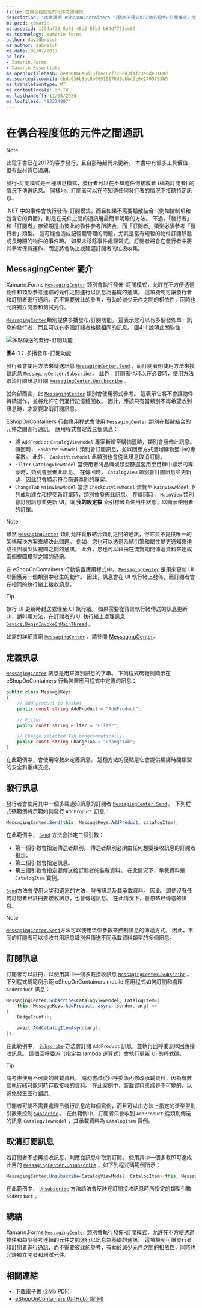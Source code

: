 ```yaml
---
title: 在偶合程度低的元件之間通訊
description: '本章說明 eShopOnContainers 行動應用程式如何執行發佈-訂閱模式，允許在不方便透過物件和類型參考連結的元件之間進行以訊息為基礎的通訊 '
ms.prod: xamarin
ms.assetid: 1194af33-8a91-48d2-88b5-b84d77f2ce69
ms.technology: xamarin-forms
author: davidbritch
ms.author: dabritch
ms.date: 08/07/2017
no-loc:
- Xamarin.Forms
- Xamarin.Essentials
ms.openlocfilehash: be8b0866a6d16fdec62f7c6cd3f4fc3e6de3168d
ms.sourcegitcommit: ebdc016b3ec0b06915170d0cbbd9e0e2469763b9
ms.translationtype: MT
ms.contentlocale: zh-TW
ms.lasthandoff: 11/05/2020
ms.locfileid: "93374897"
---
```

# <a name="communicating-between-loosely-coupled-components"></a>在偶合程度低的元件之間通訊

> [!NOTE]
> 此電子書已在2017的春季發行，且自那時起尚未更新。 本書中有很多工具價值，但有些材質已過期。

發行-訂閱模式是一種訊息模式，發行者可以在不知道任何接收者 (稱為訂閱者) 的情況下傳送訊息。 同樣地，訂閱者可以在不知道任何發行者的情況下接聽特定訊息。

.NET 中的事件會執行發佈-訂閱模式，而且如果不需要鬆散結合（例如控制項和包含它的頁面），則是在元件之間的通訊層最簡單明瞭的方法。 不過，「發行者」和「訂閱者」存留期是由彼此的物件參考所結合，而「訂閱者」類型必須參考「發行者」類型。 這可能會造成記憶體管理的問題，尤其是當有短暫的物件訂閱靜態或長時間的物件的事件時。 如果未移除事件處理常式，訂閱者將會在發行者中將其參考保持運作，而這將會防止或延遲訂閱者的垃圾收集。

## <a name="introduction-to-messagingcenter"></a>MessagingCenter 簡介

Xamarin.Forms [`MessagingCenter`](xref:Xamarin.Forms.MessagingCenter) 類別會執行發佈-訂閱模式，允許在不方便透過物件和類型參考連結的元件之間進行以訊息為基礎的通訊。 這項機制可讓發行者和訂閱者進行通訊，而不需要彼此的參考，有助於減少元件之間的相依性，同時也允許獨立開發和測試元件。

[`MessagingCenter`](xref:Xamarin.Forms.MessagingCenter)類別提供多播發布/訂閱功能。 這表示您可以有多個發佈單一訊息的發行者，而且可以有多個訂閱者接聽相同的訊息。 圖4-1 說明此關聯性：

![多點傳送的發行-訂閱功能](communicating-between-loosely-coupled-components-images/messagingcenter.png)

**圖4-1：** 多播發布-訂閱功能

發行者會使用方法來傳送訊息 [`MessagingCenter.Send`](xref:Xamarin.Forms.MessagingCenter.Send*) ，而訂閱者則使用方法來接聽訊息 [`MessagingCenter.Subscribe`](xref:Xamarin.Forms.MessagingCenter.Subscribe*) 。 此外，訂閱者也可以在必要時，使用方法取消訂閱訊息訂閱 [`MessagingCenter.Unsubscribe`](xref:Xamarin.Forms.MessagingCenter.Unsubscribe*) 。

就內部而言，此 [`MessagingCenter`](xref:Xamarin.Forms.MessagingCenter) 類別會使用弱式參考。 這表示它將不會讓物件持續運作，並將允許它們進行記憶體回收。 因此，應該只有當類別不再希望收到訊息時，才需要取消訂閱訊息。

EShopOnContainers 行動應用程式會使用 [`MessagingCenter`](xref:Xamarin.Forms.MessagingCenter) 類別在鬆散結合的元件之間進行通訊。 應用程式會定義三個訊息：

- 將 `AddProduct` `CatalogViewModel` 專案新增至購物籃時，類別會發佈此訊息。 傳回時， `BasketViewModel` 類別會訂閱訊息，並以回應方式遞增購物籃中的專案數。 此外， `BasketViewModel` 此類別也會從此訊息取消訂閱。
- `Filter` `CatalogViewModel` 當使用者將品牌或類型篩選套用至目錄中顯示的專案時，類別會發佈此訊息。 在傳回時， `CatalogView` 類別會訂閱訊息並更新 UI，因此只會顯示符合篩選準則的專案。
- `ChangeTab` `MainViewModel` 當您 `CheckoutViewModel` 流覽至 `MainViewModel` 下列成功建立和提交新訂單時，類別會發佈此訊息。 在傳回時， `MainView` 類別會訂閱訊息並更新 UI，讓 **我的設定檔** 索引標籤為使用中狀態，以顯示使用者的訂單。

> [!NOTE]
> 雖然 [`MessagingCenter`](xref:Xamarin.Forms.MessagingCenter) 類別允許鬆散結合類別之間的通訊，但它並不提供唯一的架構解決方案來解決此問題。 例如，您也可以透過系結引擎和屬性變更通知來達成視圖模型與視圖之間的通訊。 此外，您也可以藉由在流覽期間傳遞資料來達成兩個視圖模型之間的通訊。

在 eShopOnContainers 行動裝置應用程式中， [`MessagingCenter`](xref:Xamarin.Forms.MessagingCenter) 是用來更新 UI 以回應另一個類別中發生的動作。 因此，訊息會在 UI 執行緒上發佈，而訂閱者會在相同的執行緒上接收訊息。

> [!TIP]
> 執行 UI 更新時封送處理至 UI 執行緒。 如果需要從背景執行緒傳送的訊息更新 UI，請叫用方法，在訂閱者的 UI 執行緒上處理訊息 [`Device.BeginInvokeOnMainThread`](xref:Xamarin.Forms.Device.BeginInvokeOnMainThread(System.Action)) 。

如需的詳細資訊 [`MessagingCenter`](xref:Xamarin.Forms.MessagingCenter) ，請參閱 [MessagingCenter](~/xamarin-forms/app-fundamentals/messaging-center.md)。

## <a name="defining-a-message"></a>定義訊息

[`MessagingCenter`](xref:Xamarin.Forms.MessagingCenter) 訊息是用來識別訊息的字串。 下列程式碼範例顯示在 eShopOnContainers 行動裝置應用程式中定義的訊息：

```csharp
public class MessageKeys  
{  
    // Add product to basket  
    public const string AddProduct = "AddProduct";  

    // Filter  
    public const string Filter = "Filter";  

    // Change selected Tab programmatically  
    public const string ChangeTab = "ChangeTab";  
}
```

在此範例中，會使用常數來定義訊息。 這種方法的優點是它會提供編譯時間類型的安全和重構支援。

## <a name="publishing-a-message"></a>發行訊息

發行者會使用其中一個多載通知訊息的訂閱者 [`MessagingCenter.Send`](xref:Xamarin.Forms.MessagingCenter.Send*) 。 下列程式碼範例將示範如何發行 `AddProduct` 訊息：

```csharp
MessagingCenter.Send(this, MessageKeys.AddProduct, catalogItem);
```

在此範例中， [`Send`](xref:Xamarin.Forms.MessagingCenter.Send*) 方法會指定三個引數：

- 第一個引數會指定傳送者類別。 傳送者類別必須由任何想要接收訊息的訂閱者指定。
- 第二個引數會指定訊息。
- 第三個引數會指定要傳送給訂閱者的裝載資料。 在此情況下，承載資料是 `CatalogItem` 實例。

[`Send`](xref:Xamarin.Forms.MessagingCenter.Send*)方法會使用火災和遺忘的方法，發佈訊息及其承載資料。 因此，即使沒有任何訂閱者已註冊要接收訊息，也會傳送訊息。 在此情況下，會忽略已傳送的訊息。

> [!NOTE]
> [`MessagingCenter.Send`](xref:Xamarin.Forms.MessagingCenter.Send*)方法可以使用泛型參數來控制訊息的傳遞方式。 因此，不同的訂閱者可以接收共用訊息識別但傳送不同承載資料類型的多個訊息。

## <a name="subscribing-to-a-message"></a>訂閱訊息

訂閱者可以註冊，以使用其中一個多載接收訊息 [`MessagingCenter.Subscribe`](xref:Xamarin.Forms.MessagingCenter.Subscribe*) 。 下列程式碼範例示範 eShopOnContainers mobile 應用程式如何訂閱和處理 `AddProduct` 訊息：

```csharp
MessagingCenter.Subscribe<CatalogViewModel, CatalogItem>(  
    this, MessageKeys.AddProduct, async (sender, arg) =>  
{  
    BadgeCount++;  

    await AddCatalogItemAsync(arg);  
});
```

在此範例中， [`Subscribe`](xref:Xamarin.Forms.MessagingCenter.Subscribe*) 方法會訂閱 `AddProduct` 訊息，並執行回呼委派以回應接收訊息。 這個回呼委派（指定為 lambda 運算式）會執行更新 UI 的程式碼。

> [!TIP]
> 請考慮使用不可變的裝載資料。 請勿嘗試從回呼委派內修改承載資料，因為有數個執行緒可能同時存取接收的資料。 在此案例中，裝載資料應該是不可變的，以避免發生並行錯誤。

訂閱者可能不需要處理已發行訊息的每個實例，而且可以由方法上指定的泛型型別引數來控制 [`Subscribe`](xref:Xamarin.Forms.MessagingCenter.Subscribe*) 。 在此範例中，訂閱者只會收到 `AddProduct` 從類別傳送的訊息 `CatalogViewModel` ，其承載資料為 `CatalogItem` 實例。

## <a name="unsubscribing-from-a-message"></a>取消訂閱訊息

若訂閱者不想再接收訊息，則應從訊息中取消訂閱。 使用其中一個多載即可達成此目的 [`MessagingCenter.Unsubscribe`](xref:Xamarin.Forms.MessagingCenter.Unsubscribe*) ，如下列程式碼範例所示：

```csharp
MessagingCenter.Unsubscribe<CatalogViewModel, CatalogItem>(this, MessageKeys.AddProduct);
```

在此範例中， [`Unsubscribe`](xref:Xamarin.Forms.MessagingCenter.Unsubscribe*) 方法語法會反映在訂閱接收訊息時所指定的類型引數 `AddProduct` 。

## <a name="summary"></a>總結

Xamarin.Forms [`MessagingCenter`](xref:Xamarin.Forms.MessagingCenter) 類別會執行發佈-訂閱模式，允許在不方便透過物件和類型參考連結的元件之間進行以訊息為基礎的通訊。 這項機制可讓發行者和訂閱者進行通訊，而不需要彼此的參考，有助於減少元件之間的相依性，同時也允許獨立開發和測試元件。

## <a name="related-links"></a>相關連結

- [下載電子書 (2Mb PDF) ](https://aka.ms/xamarinpatternsebook)
- [eShopOnContainers (GitHub)  (範例) ](https://github.com/dotnet-architecture/eShopOnContainers)
